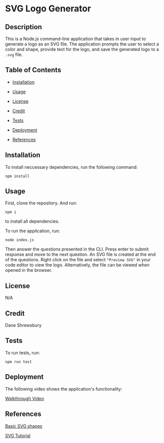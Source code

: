# SVG Logo Generator

## Description

This is a Node.js command-line application that takes in user input to generate a logo as an SVG file. The application prompts the user to select a color and shape, provide text for the logo, and save the generated logo to a `.svg` file.

## Table of Contents

- [Installation](#installation)

- [Usage](#usage)

- [License](#license)

- [Credit](#credit)

- [Tests](#tests)

- [Deployment](#deployment)

- [References](#references)

## Installation

To install neccessary dependencies, run the following command:

```
npm install
```

## Usage

First, clone the repository. And run:

```
npm i
```

to install all dependencies.

To run the application, run:

```
node index.js
```

Then answer the questions presented in the CLI. Press enter to submit response and move to the next question. An SVG file is created at the end of the questions. Right click on the file and select `"Preview SVG"` in your code editor to view the logo. Alternatively, the file can be viewed when opened in the browser.

## License

N/A

## Credit

Dane Shrewsbury

## Tests

To run tests, run:

```
npm run test
```

## Deployment

The following video shows the application's functionality:

[Walkthrough Video](https://watch.screencastify.com/v/uyhtclxsuKuH7qBJFFY1)

## References

[Basic SVG shapes](https://developer.mozilla.org/en-US/docs/Web/SVG/Tutorial/Basic_Shapes)

[SVG Tutorial](https://www.w3schools.com/graphics/svg_intro.asp)
